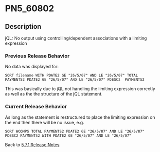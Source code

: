 # PN5_60802

<PageHeader />

## Description

jQL: No output using controlling/dependent associations with a limiting expression

### Previous Release Behavior

No data was displayed for:

```
SORT filename WITH PDATE2 GE "26/5/07" AND LE "26/5/07" TOTAL PAYMENTS2 PDATE2 GE "26/5/07" AND LE "26/5/07" PDESC2  PAYMENTS2
```

This was basically due to jQL not handling the limiting expression correctly as well as the the structure of the jQL statement.

### Current Release Behavior

As long as the statement is restructured to place the limiting expression on the end then there will be no issue, e.g.

```
SORT WCOMPS TOTAL PAYMENTS2 PDATE2 GE "26/5/07" AND LE "26/5/07" PDESC2 PAYMENTS2 WITH PDATE2 GE "26/5/07" AND LE "26/5/07"
```

Back to [5.7.1 Release Notes](./../README.md)

  
<PageFooter />
